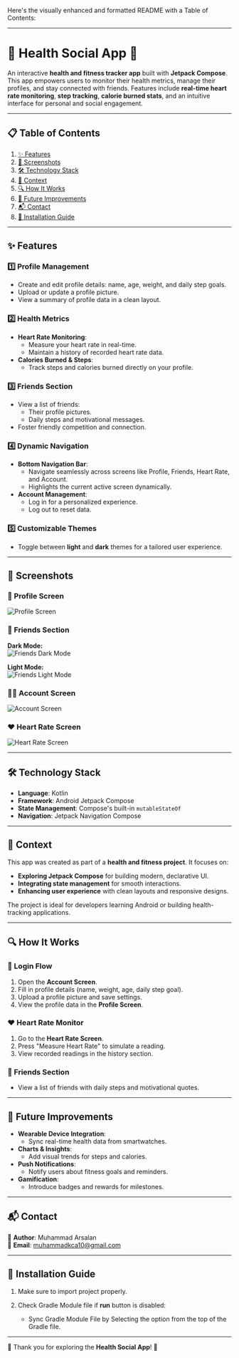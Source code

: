 Here's the visually enhanced and formatted README with a Table of Contents:

---

# 🌟 Health Social App 📱  

An interactive **health and fitness tracker app** built with **Jetpack Compose**. This app empowers users to monitor their health metrics, manage their profiles, and stay connected with friends. Features include **real-time heart rate monitoring**, **step tracking**, **calorie burned stats**, and an intuitive interface for personal and social engagement.  

---

## 📋 Table of Contents  

1. [✨ Features](#-features)  
2. [📸 Screenshots](#-screenshots)  
3. [🛠️ Technology Stack](#️-technology-stack)  
4. [📖 Context](#-context)  
5. [🔍 How It Works](#-how-it-works)  
6. [🚀 Future Improvements](#-future-improvements)  
7. [📬 Contact](#-contact)  
8. [🧰 Installation Guide](#-installation-guide)  

---

## ✨ Features  

### 1️⃣ **Profile Management**  
- Create and edit profile details: name, age, weight, and daily step goals.  
- Upload or update a profile picture.  
- View a summary of profile data in a clean layout.  

### 2️⃣ **Health Metrics**  
- **Heart Rate Monitoring**:  
  - Measure your heart rate in real-time.  
  - Maintain a history of recorded heart rate data.  
- **Calories Burned & Steps**:  
  - Track steps and calories burned directly on your profile.  

### 3️⃣ **Friends Section**  
- View a list of friends:  
  - Their profile pictures.  
  - Daily steps and motivational messages.  
- Foster friendly competition and connection.  

### 4️⃣ **Dynamic Navigation**  
- **Bottom Navigation Bar**:  
  - Navigate seamlessly across screens like Profile, Friends, Heart Rate, and Account.  
  - Highlights the current active screen dynamically.  
- **Account Management**:  
  - Log in for a personalized experience.  
  - Log out to reset data.  

### 5️⃣ **Customizable Themes**  
- Toggle between **light** and **dark** themes for a tailored user experience.  

---

## 📸 Screenshots  

### 🧍 Profile Screen  
![Profile Screen](https://github.com/user-attachments/assets/f3af5fe7-dc78-4a40-9e3c-a0cb588328f4)  

### 👥 Friends Section  
**Dark Mode:**  
![Friends Dark Mode](https://github.com/user-attachments/assets/e0eb78d2-b969-41c6-ae5c-f84144d4cc83)  

**Light Mode:**  
![Friends Light Mode](https://github.com/user-attachments/assets/7caadaca-994d-485b-aee2-a55a0335a0c2)  

### 🧑‍💻 Account Screen  
![Account Screen](https://github.com/user-attachments/assets/f891a898-62ac-41e0-9882-abe1fe1ab181)  

### ❤️ Heart Rate Screen  
![Heart Rate Screen](https://github.com/user-attachments/assets/e4b09b5b-2a00-4efb-9d4d-c2db64f8cdbb)  

---

## 🛠️ Technology Stack  

- **Language**: Kotlin  
- **Framework**: Android Jetpack Compose  
- **State Management**: Compose's built-in `mutableStateOf`  
- **Navigation**: Jetpack Navigation Compose  

---

## 📖 Context  

This app was created as part of a **health and fitness project**. It focuses on:  
- **Exploring Jetpack Compose** for building modern, declarative UI.  
- **Integrating state management** for smooth interactions.  
- **Enhancing user experience** with clean layouts and responsive designs.  

The project is ideal for developers learning Android or building health-tracking applications.  

---

## 🔍 How It Works  

### 🔑 Login Flow  
1. Open the **Account Screen**.  
2. Fill in profile details (name, weight, age, daily step goal).  
3. Upload a profile picture and save settings.  
4. View the profile data in the **Profile Screen**.  

### ❤️ Heart Rate Monitor  
1. Go to the **Heart Rate Screen**.  
2. Press "Measure Heart Rate" to simulate a reading.  
3. View recorded readings in the history section.  

### 👥 Friends Section  
- View a list of friends with daily steps and motivational quotes.  

---

## 🚀 Future Improvements  

- **Wearable Device Integration**:  
  - Sync real-time health data from smartwatches.  
- **Charts & Insights**:  
  - Add visual trends for steps and calories.  
- **Push Notifications**:  
  - Notify users about fitness goals and reminders.  
- **Gamification**:  
  - Introduce badges and rewards for milestones.  

---

## 📬 Contact  

📧 **Author**: Muhammad Arsalan  
📩 **Email**: [muhammadkca10@gmail.com](mailto:muhammadkca10@gmail.com)  

---

## 🧰 Installation Guide  

1. Make sure to import project properly.
   
2. Check Gradle Module file if **run** button is disabled:

   - Sync Gradle Module File by Selecting the option from the top of the Gradle file.

---

🎉 Thank you for exploring the **Health Social App**! 🚀  
